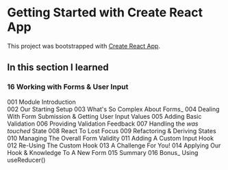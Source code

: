 # Getting Started with Create React App

This project was bootstrapped with [Create React App](https://github.com/facebook/create-react-app).

## In this section I learned
### 16 Working with Forms & User Input
001 Module Introduction <br>
002 Our Starting Setup
003 What's So Complex About Forms_
004 Dealing With Form Submission & Getting User Input Values
005 Adding Basic Validation
006 Providing Validation Feedback
007 Handling the _was touched_ State
008 React To Lost Focus
009 Refactoring & Deriving States
010 Managing The Overall Form Validity
011 Adding A Custom Input Hook
012 Re-Using The Custom Hook
013 A Challenge For You!
014 Applying Our Hook & Knowledge To A New Form
015 Summary
016 Bonus_ Using useReducer()
